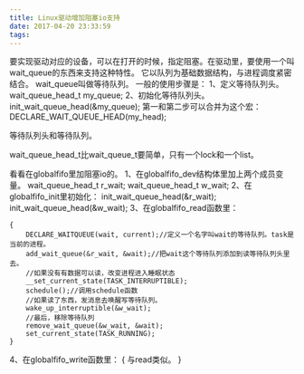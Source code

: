 ```yaml
---
title: Linux驱动增加阻塞io支持
date: 2017-04-20 23:33:59
tags:
---
```

要实现驱动对应的设备，可以在打开的时候，指定阻塞。在驱动里，要使用一个叫wait_queue的东西来支持这种特性。
它以队列为基础数据结构，与进程调度紧密结合。
wait_queue叫做等待队列。
一般的使用步骤是：
1、定义等待队列头。
wait_queue_head_t my_queue;
2、初始化等待队列头。
init_wait_queue_head(&my_queue);
第一和第二步可以合并为这个宏：DECLARE_WAIT_QUEUE_HEAD(my_head);


等待队列头和等待队列。

wait_queue_head_t比wait_queue_t要简单，只有一个lock和一个list。


看看在globalfifo里加阻塞io的。
1、在globalfifo_dev结构体里加上两个成员变量。
wait_queue_head_t r_wait;
wait_queue_head_t w_wait;
2、在globalfifo_init里初始化：
init_wait_queue_head(&r_wait);
init_wait_queue_head(&w_wait);
3、在globalfifo_read函数里：
```
{
	DECLARE_WAITQUEUE(wait, current);//定义一个名字叫wait的等待队列。task是当前的进程。
	add_wait_queue(&r_wait, &wait);//把wait这个等待队列添加到读等待队列头里去。
	//如果没有有数据可以读，改变进程进入睡眠状态
	__set_current_state(TASK_INTERRUPTIBLE);
	schedule();//调用schedule函数
	//如果读了东西，发消息去唤醒写等待队列。
	wake_up_interruptible(&w_wait);
	//最后，移除等待队列
	remove_wait_queue(&w_wait, &wait);
	set_current_state(TASK_RUNNING);
}
```
4、在globalfifo_write函数里：
{
	与read类似。
}